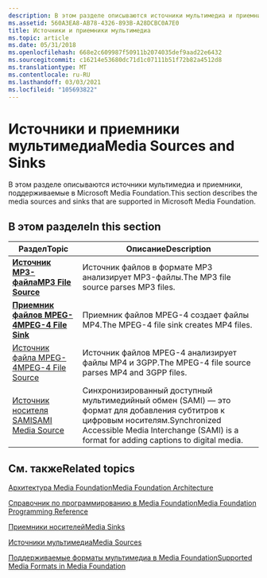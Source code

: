 ```yaml
---
description: В этом разделе описываются источники мультимедиа и приемники, поддерживаемые в Microsoft Media Foundation.
ms.assetid: 560A3EA8-AB78-4326-893B-A28DCBC0A7E0
title: Источники и приемники мультимедиа
ms.topic: article
ms.date: 05/31/2018
ms.openlocfilehash: 668e2c609987f50911b2074035def9aad22e6432
ms.sourcegitcommit: c16214e53680dc71d1c07111b51f72b82a4512d8
ms.translationtype: MT
ms.contentlocale: ru-RU
ms.lasthandoff: 03/03/2021
ms.locfileid: "105693822"
---
```

# <a name="media-sources-and-sinks"></a><span data-ttu-id="b9c10-103">Источники и приемники мультимедиа</span><span class="sxs-lookup"><span data-stu-id="b9c10-103">Media Sources and Sinks</span></span>

<span data-ttu-id="b9c10-104">В этом разделе описываются источники мультимедиа и приемники, поддерживаемые в Microsoft Media Foundation.</span><span class="sxs-lookup"><span data-stu-id="b9c10-104">This section describes the media sources and sinks that are supported in Microsoft Media Foundation.</span></span>

## <a name="in-this-section"></a><span data-ttu-id="b9c10-105">В этом разделе</span><span class="sxs-lookup"><span data-stu-id="b9c10-105">In this section</span></span>



| <span data-ttu-id="b9c10-106">Раздел</span><span class="sxs-lookup"><span data-stu-id="b9c10-106">Topic</span></span>                                                   | <span data-ttu-id="b9c10-107">Описание</span><span class="sxs-lookup"><span data-stu-id="b9c10-107">Description</span></span>                                                                                                   |
|---------------------------------------------------------|---------------------------------------------------------------------------------------------------------------|
| [<span data-ttu-id="b9c10-108">**Источник MP3-файла**</span><span class="sxs-lookup"><span data-stu-id="b9c10-108">**MP3 File Source**</span></span>](mp3-file-source.md)<br/>   | <span data-ttu-id="b9c10-109">Источник файлов в формате MP3 анализирует MP3-файлы.</span><span class="sxs-lookup"><span data-stu-id="b9c10-109">The MP3 file source parses MP3 files.</span></span><br/>                                                              |
| [<span data-ttu-id="b9c10-110">**Приемник файлов MPEG-4**</span><span class="sxs-lookup"><span data-stu-id="b9c10-110">**MPEG-4 File Sink**</span></span>](mpeg-4-file-sink.md)<br/> | <span data-ttu-id="b9c10-111">Приемник файлов MPEG-4 создает файлы MP4.</span><span class="sxs-lookup"><span data-stu-id="b9c10-111">The MPEG-4 file sink creates MP4 files.</span></span><br/>                                                            |
| [<span data-ttu-id="b9c10-112">Источник файла MPEG-4</span><span class="sxs-lookup"><span data-stu-id="b9c10-112">MPEG-4 File Source</span></span>](mpeg-4-file-source.md)<br/> | <span data-ttu-id="b9c10-113">Источник файлов MPEG-4 анализирует файлы MP4 и 3GPP.</span><span class="sxs-lookup"><span data-stu-id="b9c10-113">The MPEG-4 file source parses MP4 and 3GPP files.</span></span><br/>                                                  |
| [<span data-ttu-id="b9c10-114">Источник носителя SAMI</span><span class="sxs-lookup"><span data-stu-id="b9c10-114">SAMI Media Source</span></span>](sami-media-source.md)<br/>   | <span data-ttu-id="b9c10-115">Синхронизированный доступный мультимедийный обмен (SAMI) — это формат для добавления субтитров к цифровым носителям.</span><span class="sxs-lookup"><span data-stu-id="b9c10-115">Synchronized Accessible Media Interchange (SAMI) is a format for adding captions to digital media.</span></span><br/> |



 

## <a name="related-topics"></a><span data-ttu-id="b9c10-116">См. также</span><span class="sxs-lookup"><span data-stu-id="b9c10-116">Related topics</span></span>

<dl> <dt>

[<span data-ttu-id="b9c10-117">Архитектура Media Foundation</span><span class="sxs-lookup"><span data-stu-id="b9c10-117">Media Foundation Architecture</span></span>](media-foundation-architecture.md)
</dt> <dt>

[<span data-ttu-id="b9c10-118">Справочник по программированию в Media Foundation</span><span class="sxs-lookup"><span data-stu-id="b9c10-118">Media Foundation Programming Reference</span></span>](media-foundation-programming-reference.md)
</dt> <dt>

[<span data-ttu-id="b9c10-119">Приемники носителей</span><span class="sxs-lookup"><span data-stu-id="b9c10-119">Media Sinks</span></span>](media-sinks.md)
</dt> <dt>

[<span data-ttu-id="b9c10-120">Источники мультимедиа</span><span class="sxs-lookup"><span data-stu-id="b9c10-120">Media Sources</span></span>](media-sources.md)
</dt> <dt>

[<span data-ttu-id="b9c10-121">Поддерживаемые форматы мультимедиа в Media Foundation</span><span class="sxs-lookup"><span data-stu-id="b9c10-121">Supported Media Formats in Media Foundation</span></span>](supported-media-formats-in-media-foundation.md)
</dt> </dl>

 

 




